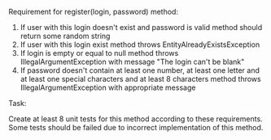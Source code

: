 Requirement for register(login, password) method:

1. If user with this login doesn't exist and password is valid method should return some random string
2. If user with this login exist method throws EntityAlreadyExistsException
3. If login is empty or equal to null method throws IllegalArgumentException with message "The login can't be blank"
4. If password doesn't contain at least one number, at least one letter and at least one special characters and at least 8 characters method throws IllegalArgumentException with appropriate message

Task:

Create at least 8 unit tests for this method according to these requirements. Some tests should be failed due to incorrect implementation of this method.

```java

```

